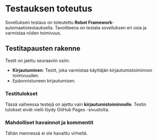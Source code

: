 # Testauksen toteutus

Sovelluksen testaus on toteutettu **Robot Framework**-automaatiotestauksella. Tavoitteena on testata sovelluksen eri osia ja varmistaa niiden toimivuus.

## Testitapausten rakenne

Testit on jaettu seuraaviin osiin:
- **Kirjautuminen**: Testit, joka varmistaa käyttäjän kirjautumistoiminnon toimivuuden.
- Epäonnistuneen kirjautumisen.

### Testitulokset

Tässä vaiheessa testejä on ajettu vain **kirjautumistoiminnolle**. 
Testin tulokset eivät vielö löydy GitHub Pages -sivustolta.

### Mahdolliset havainnot ja kommentit

Tähän mennessä ei ole havaittu virheitä.
